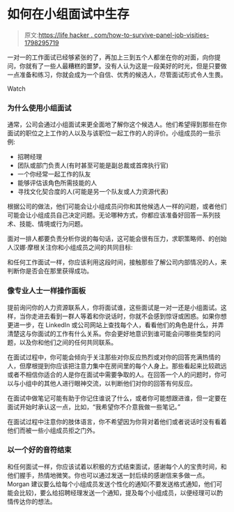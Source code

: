 # 如何在小组面试中生存

> 原文:[https://life hacker . com/how-to-survive-panel-job-visities-1798295719](https://lifehacker.com/how-to-survive-panel-job-interviews-1798295719)

一对一的工作面试已经够紧张的了，再加上三到五个人都坐在你的对面，向你提问，你就有了一些人最糟糕的噩梦。没有人认为这是一段美好的时光，但是只要做一点准备和练习，你就会成为一个自信、优秀的候选人，尽管面试形式令人生畏。

Watch

### 为什么使用小组面试

通常，公司会通过小组面试来更全面地了解你这个候选人。他们希望得到那些在你面试的职位之上工作的人以及与该职位一起工作的人的评价。小组成员的一些示例:

*   招聘经理
*   团队或部门负责人(有时甚至可能是副总裁或首席执行官)
*   一个你经常一起工作的队友
*   能够评估该角色所需技能的人
*   寻找文化契合度的人(可能是另一个队友或人力资源代表)

根据公司的做法，他们可能会让小组成员问你和其他候选人一样的问题，或者他们可能会让小组成员自己决定问题。无论哪种方式，你都应该准备好回答一系列技术、技能、情境或行为问题。

面对一排人都要负责分析你说的每句话，这可能会很有压力，求职策略师、的创始人汉娜·摩根关注你和小组成员之间的共同目标:

和任何工作面试一样，你应该利用这段时间，接触那些了解公司内部情况的人，来判断你是否会在那里获得成功。

### 像专业人士一样操作面板

提前询问你的人力资源联系人，你将面试谁，这些面试是一对一还是小组面试。这样，当你走进去看到一群人等着和你说话时，你就不会感到惊讶或困惑。如果你想更进一步，在 LinkedIn 或公司网站上查找每个人，看看他们的角色是什么，并弄清楚这与你面试的工作有什么关系。你会更好地意识到谁可能会问哪些类型的问题，以及你和他们之间的任何共同联系。

在面试过程中，你可能会倾向于关注那些对你反应热烈或对你的回答充满热情的人，但摩根提到你应该把注意力集中在房间里的每个人身上。那些看起来比较疏远或者不相信你适合的人是你在面试中需要争取的人。在回答一个人的问题时，你可以与小组中的其他人进行眼神交流，以判断他们对你的回答有何反应。

在面试中做笔记可能有助于你记住谁说了什么，或者你可能想跟进谁，但一定要在面试开始时承认这一点，比如，“我希望你不介意我做一些笔记。”

在面试过程中注意你的肢体语言，你不希望因为你背对着他们或者说话时没有看着他们而被一些小组成员拒之门外。

### 以一个好的音符结束

和任何面试一样，你应该试着以积极的方式结束面试，感谢每个人的宝贵时间，和他们握手，热情地微笑。你也可以通过发送一封后续的感谢信来多做一点。Morgan 建议要么给每个小组成员发送个性化的通知(不要发送格式通知，他们可能会比较)，要么给招聘经理发送一个通知，提及每个小组成员，以便经理可以酌情传达你的想法。